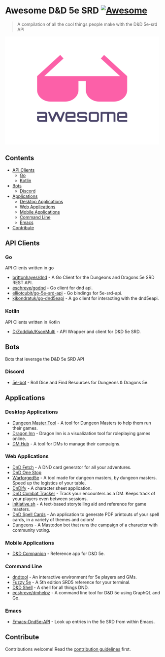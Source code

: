 # Awesome D&D 5e SRD [![Awesome](https://awesome.re/badge.svg)](https://awesome.re)

> A compilation of all the cool things people make with the D&amp;D 5e-srd API

<img width="500" height="350" src="/awesome-logo.svg" alt="Awesome">

## Contents

- [API Clients](#api-clients)
  - [Go](#go)
  - [Kotlin](#kotlin)
- [Bots](#bots)
  - [Discord](#discord)
- [Applications](#applications)
  - [Desktop Applications](#desktop-applications)
  - [Web Applications](#web-applications)
  - [Mobile Applications](#mobile-applications)
  - [Command Line](#command-line)
  - [Emacs](#emacs)
- [Contribute](#contribute)

## API Clients

### Go

API Clients written in go

- [brittonhayes/dnd](https://github.com/brittonhayes/dnd) - A Go Client for the Dungeons and Dragons 5e SRD REST API.
- [eschreve/godnd](https://github.com/ecshreve/godnd) - Go client for dnd api.
- [elliotcubit/go-5e-srd-api](https://github.com/elliotcubit/go-5e-srd-api) - Go bindings for 5e-srd-api.
- [kjkondratuk/go-dnd5eapi](https://github.com/kjkondratuk/go-dnd5eapi) - A go client for interacting with the dnd5eapi.

### Kotlin

API Clients written in Kotlin

- [DrZoddiak/KsonMulti](https://github.com/DrZoddiak/KsonMulti) - API Wrapper and client for D&D 5e SRD.

## Bots

Bots that leverage the D&D 5e SRD API

### Discord

- [5e-bot](https://5ebot.com/) - Roll Dice and Find Resources for Dungeons & Dragons 5e.

## Applications

### Desktop Applications

- [Dungeon Master Tool](https://github.com/Kaotic3/DungeonMasterTool) - A tool for Dungeon Masters to help them run their games.
- [Dragon Inn](https://store.steampowered.com/app/2198120/Dragon_Inn/) - Dragon Inn is a visualization tool for roleplaying games online.
- [DM Hub](https://dmhubapp.com/) - A tool for DMs to manage their campaigns.

### Web Applications

- [DnD Fetch](https://github.com/BrettThurs10/DNDFetch) - A DND card generator for all your adventures.
- [DnD One Stop](https://github.com/dylanpetty70/dndonestop)
- [Warforged5e](https://github.com/cort-robinson/warforged5e) - A tool made for dungeon masters, by dungeon masters. Speed up the logistics of your table.
- [DnDify](https://trevorbrown-dev.github.io/dndify) - A character sheet application.
- [DnD Combat Tracker](http://dnd.achim-strauss.net) - Track your encounters as a DM. Keeps track of your players even between sessions.
- [initiative.sh](https://initiative.sh/) - A text-based storytelling aid and reference for game masters.
- [DnD Spell Cards](https://dndspellcards.com/) - An application to generate PDF printouts of your spell cards, in a variety of themes and colors!
- [Dungeons](https://mastodon.social/@dungeons) - A Mastodon bot that runs the campaign of a character with community voting.

### Mobile Applications

- [D&D Companion](http://ddmills.com/dnd-companion/) - Reference app for D&D 5e.

### Command Line

- [dndtool](https://github.com/DaveBuckingham/dndtool) - An interactive environment for 5e players and GMs.
- [Fuzzy 5e](https://github.com/cachance7/fuzzy5e) - A 5th edition SRD5 reference for your terminal.
- [D&D Shell](https://github.com/bsdpunk/dndshell) - A shell for all things DND.
- [ecshreve/dmhelpz](https://github.com/ecshreve/dmhelpz) - A command line tool for D&D 5e using GraphQL and Go.

### Emacs

- [Emacs-Dnd5e-API](https://github.com/Rohan-Goyal/emacs-dnd5e-api) - Look up entries in the 5e SRD from within Emacs.

## Contribute

Contributions welcome! Read the [contribution guidelines](contributing.md) first.
